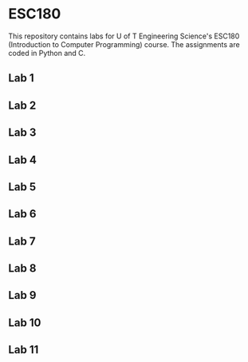 # ESC180  
This repository contains labs for U of T Engineering Science's ESC180 (Introduction to Computer Programming) course. The assignments are coded in Python and C. 

## Lab 1 
## Lab 2 
## Lab 3 
## Lab 4 
## Lab 5 
## Lab 6 
## Lab 7 
## Lab 8 
## Lab 9 
## Lab 10 
## Lab 11 

